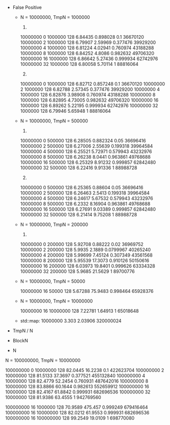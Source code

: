 * False Positive

  * N = 10000000, TmpN = 1000000

    1)

    10000000 0 1000000 128 6.84435 0.898028 0.1 36670120
    10000000 2 1000000 128 6.79907 2.59969 0.377476 39929200
    10000000 4 1000000 128 6.81224 4.02941 0.760974 43188288
    10000000 8 1000000 128 6.84252 4.8086 0.982632 49706320
    10000000 16 1000000 128 6.86642 5.27436 0.999934 62742976
    10000000 32 1000000 128 6.80058 5.70114 1 88816064

    2)

    10000000 0 1000000 128 6.82712 0.857248 0.1 36670120
    10000000 2 1000000 128 6.82788 2.57345 0.377476 39929200
    10000000 4 1000000 128 6.82876 3.98908 0.760974 43188288
    10000000 8 1000000 128 6.82895 4.73005 0.982632 49706320
    10000000 16 1000000 128 6.89262 5.22195 0.999934 62742976
    10000000 32 1000000 128 6.79946 5.65948 1 88816064

  * N = 10000000, TmpN = 500000

    1)

    10000000 0 500000 128 6.28505 0.882324 0.05 36696416
    10000000 2 500000 128 6.27006 2.55639 0.199318 39964584
    10000000 4 500000 128 6.25521 5.72971 0.579943 43232976
    10000000 8 500000 128 6.26238 8.0441 0.963861 49768688
    10000000 16 500000 128 6.25329 8.91232 0.999857 62842480
    10000000 32 500000 128 6.22416 9.91336 1 88988728

    2)

    10000000 0 500000 128 6.25365 0.88604 0.05 36696416
    10000000 2 500000 128 6.26463 2.5413 0.199318 39964584
    10000000 4 500000 128 6.24617 5.67532 0.579943 43232976
    10000000 8 500000 128 6.2332 8.16904 0.963861 49768688
    10000000 16 500000 128 6.27691 9.03389 0.999857 62842480
    10000000 32 500000 128 6.21414 9.75208 1 88988728

  * N = 10000000, TmpN = 200000

    1)

    10000000 0 200000 128 5.92708 0.88222 0.02 36969752
    10000000 2 200000 128 5.9935 2.1889 0.0799967 40265240
    10000000 4 200000 128 5.99699 7.45124 0.307349 43561568
    10000000 8 200000 128 5.95539 17.3073 0.910126 50150616
    10000000 16 200000 128 6.03973 19.8401 0.999626 63334328
    10000000 32 200000 128 5.9685 21.5629 1 89700776

  * N = 10000000, TmpN = 50000

    10000000 16 50000 128 5.67288 75.9483 0.998464 65928376

  * N = 10000000, TmpN = 10000000

    10000000 16 10000000 128 7.22781 1.64913 1 65018648

  * std::map: 10000000 3.303 2.03906 320000024

* TmpN / N

* BlockN

* N





N = 100000000, TmpN = 10000000

100000000 0 10000000 128 82.0445 16.2238 0.1 422623704
100000000 2 10000000 128 81.5133 37.3697 0.377521 455132840
100000000 4 10000000 128 82.4779 52.2454 0.760931 487642016
100000000 8 10000000 128 83.8866 60.1644 0.982613 552659912
100000000 16 10000000 128 82.4167 61.8842 0.999931 682696536
100000000 32 10000000 128 81.9386 63.4555 1 942769560



100000000 16 1000000 128 70.9589 475.457 0.999249 679416464
100000000 16 10000000 128 82.0212 61.9553 0.999931 682696536
100000000 16 100000000 128 99.2549 19.0109 1 698770080